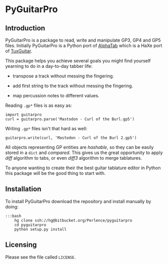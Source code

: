 PyGuitarPro
===========

Introduction
------------

PyGuitarPro is a package to read, write and manipulate GP3, GP4 and GP5 files. Initially PyGuitarPro is a Python port of [AlphaTab](http://www.alphatab.net/) which is a HaXe port of [TuxGuitar](http://tuxguitar.herac.com.ar/).

This package helps you achieve several goals you might find yourself yearning to do in a day-to-day tabber life:

-   transpose a track without messing the fingering.

-   add first string to the track without messing the fingering.

-   map percussion notes to different values.

Reading `.gp*` files is as easy as:

    import guitarpro
    curl = guitarpro.parse('Mastodon - Curl of the Burl.gp5')

Writing `.gp*` files isn't that hard as well:

    guitarpro.write(curl, 'Mastodon - Curl of the Burl 2.gp5')

All objects representing GP entities are *hashable*, so they can be easily stored in a `dict` and *compared*. This gives us the great opportunity to apply *diff* algorithm to tabs, or even *diff3* algorithm to merge tablatures.

To anyone wanting to create their the best guitar tablature editor in Python this package will be the good thing to start with.

Installation
------------

To install PyGuitarPro download the repository and install manually by doing:

    :::bash
        hg clone ssh://hg@bitbucket.org/Perlence/pyguitarpro
        cd pyguitarpro
        python setup.py install

Licensing
---------

Please see the file called `LICENSE`.
